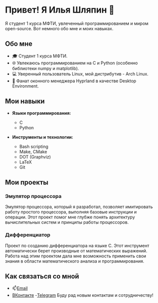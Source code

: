 # Привет! Я Илья Шляпин 👋

Я студент 1 курса МФТИ, увлеченный программированием и миром open-source. Вот немного обо мне и моих навыках.

## Обо мне

- 🎓 Студент 1 курса МФТИ.
- 🌐 Увлекаюсь программированием на C и Python (особенно библиотеки numpy и matplotlib).
- 💻 Уверенный пользователь Linux, мой дистрибутив - Arch Linux.
- 🔧 Фанат оконного менеджера Hyprland в качестве Desktop Environment.

## Мои навыки

- **Языки программирования:**
  - C
  - Python

- **Инструменты и технологии:**
  - Bash scripting
  - Make, CMake
  - DOT (Graphviz)
  - LaTeX
  - Git

## Мои проекты

### Эмулятор процессора

Эмулятор процессора, который я разработал, позволяет имитировать работу простого процессора, выполняя базовые инструкции и операции. Этот проект помог мне глубже понять архитектуру вычислительных систем и принципы работы процессоров.

### Дифференциатор

Проект по созданию дифференциатора на языке C. Этот инструмент автоматически берет производные от математических выражений. Работа над этим проектом дала мне возможность применить свои знания в области математического анализа и программирования.

## Как связаться со мной

- 📫[Email](mailto:shlyapin2005@gmail.com)
- [ВКонтакте](https://vk.com/semenov1ch)
-[Telegram](https://t.me/semen0vi4)
Буду рад новым контактам и сотрудничеству!
